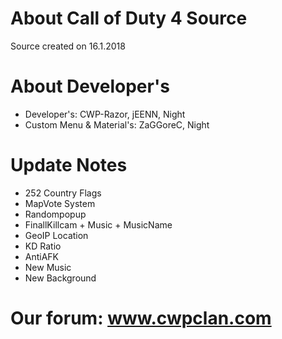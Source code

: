 # About Call of Duty 4 Source
Source created on 16.1.2018

# About Developer's 
+ Developer's: CWP-Razor, jEENN, Night
+ Custom Menu & Material's: ZaGGoreC, Night

# Update Notes
 + 252 Country Flags
 + MapVote System
 + Randompopup
 + FinallKillcam + Music + MusicName
 + GeoIP Location
 + KD Ratio
 + AntiAFK
 + New Music
 + New Background
 
# Our forum: www.cwpclan.com
 
 
 
